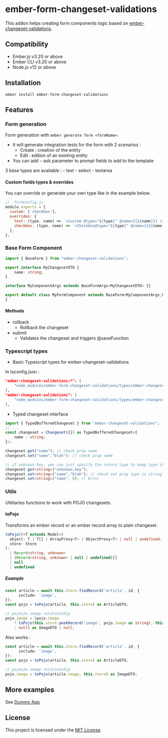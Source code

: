 ember-form-changeset-validations
==============================================================================

This addon helps creating form components logic based on [ember-changeset-validations](https://github.com/poteto/ember-changeset-validations).


Compatibility
------------------------------------------------------------------------------

* Ember.js v3.20 or above
* Ember CLI v3.20 or above
* Node.js v12 or above


Installation
------------------------------------------------------------------------------

```
ember install ember-form-changeset-validations
```


Features
------------------------------------------------------------------------------

### Form generation
Form generation with `ember generate form <formName>`.
- It will generate integration tests for the form with 2 scenarios : 
    - Create : creation of the entity
    - Edit : edition of an existing entity
- You can add --ask parameter to prompt fields to add to the template

3 base types are available : 
    - text
    - select
    - textarea

#### Custom fields types & overrides

You can override or generate your own type like in the example below.

```js
// .formconfig.js
module.exports = {
  custom: ['checkbox'],
  overrides: {
    text: (type, name) => `<Custom @type="${type}" @name={{${name}}} />`,
    checkbox: (type, name) => `<Checkbox@type="${type}" @name={{${name}}}  />`,
  },
};
```

### Base Form Component

```ts
import { BaseForm } from "ember-changeset-validations";

export interface MyChangesetDTO {
    name: string;
}

interface MyComponentArgs extends BaseFormArgs<MyChangesetDTO> {}

export default class MyFormComponent extends BaseForm<MyComponentArgs,MyChangesetDTO> {
}

```
#### Methods
- rollback
    - Rollback the changeset
- submit
    - Validates the changeset and triggers @saveFunction

### Typescript types
- Basic Typescript types for ember-changeset-validations

In tsconfig.json : 

```json
"ember-changeset-validations/*": [
    "node_modules/ember-form-changeset-validations/types/ember-changeset-validations/*"
],
"ember-changeset-validations": [
    "node_modules/ember-form-changeset-validations/types/ember-changeset-validations"
],
```

- Typed changeset interface
```ts
import { TypedBufferedChangeset } from "ember-changeset-validations";
// ...
const changeset = Changeset({}) as TypedBufferedChangeset<{
    name : string;
}>;

changeset.get("name"); // check prop name
changeset.set("name","blah"); // check prop name

// if unknown key, you can just specify the return type to keep type checking
changeset.get<string>("unknown.key");
changeset.set<string>("name","blah"); // check set prop type is string
changeset.set<string>("name", 0); // Error
```

### Utils
Utilitaries functions to work with POJO changesets.

#### toPojo 
Transforms an ember record or an ember record array to plain changeset.

```ts 
toPojo()<T extends Model>(
  object: T | T[] | ArrayProxy<T> | ObjectProxy<T> | null | undefined,
  store: Store
):
  | Record<string, unknown>
  | (Record<string, unknown> | null | undefined)[]
  | null
  | undefined
```

##### Example

```ts
const article = await this.store.findRecord('article', id, {
      include: 'image',
});
const pojo = toPojo(article, this.store) as ArticleDTO;

// pojoize image relationship
pojo.image = (pojo.image
    ? toPojo(this.store.peekRecord('image', pojo.image as string), this.store)
    : null) as ImageDTO | null;
```

Also works : 

```ts
const article = await this.store.findRecord('article', id, {
      include: 'image',
});
const pojo = toPojo(article, this.store) as ArticleDTO;

// pojoize image relationship
pojo.image = toPojo(article.image, this.store) as ImageDTO;
```

## More examples

See [Dummy App](https://github.com/TRIPTYK/ember-form-changeset-validations/tree/main/tests/dummy)

License
------------------------------------------------------------------------------

This project is licensed under the [MIT License](LICENSE.md).

